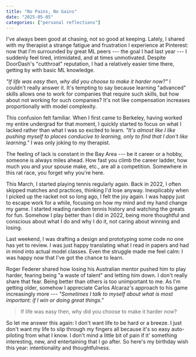 ```yaml
---
title: "No Pains, No Gains"
date: "2025-05-05"
categories: ["personal reflections"]
---
```


I've always been good at chasing, not so good at keeping. Lately, I shared with my therapist a strange fatigue and frustration I experience at Pinterest: now that I'm surrounded by great ML peers --- the goal I had last year --- I suddenly feel tired, intimidated, and at times unmotivated. Despite DoorDash's "cutthroat" reputation, I had a relatively easier time there, getting by with basic ML knowledge.

*"If life was easy then, why did you choose to make it harder now?"* I couldn't really answer it. It's tempting to say because learning "advanced" skills allows one to work for companies that require such skills, but how about not working for such companies? It's not like compensation increases proportionally with model complexity.

This confusion felt familiar. When I first came to Berkeley, having worked my entire undergrad for that moment, I quickly started to focus on what I lacked rather than what I was so excited to learn. *"It's almost like I like pushing myself to places conducive to learning, only to find that I don't like learning."* I was only joking to my therapist.

The feeling of lack is constant in the Bay Area --- be it career or a hobby, someone is always miles ahead. How fast you climb the career ladder, how much you and your spouse make, etc., are all a competition. Somewhere in this rat race, you forget why you're here.

This March, I started playing tennis regularly again. Back in 2022, I often skipped matches and practices, thinking I'd lose anyway. Inexplicably when I picked up the racket not so long ago, I felt the joy again. I was happy just to escape work for a while, focusing on how my mind and my hand change my game. I started reading random tennis history and watching the greats for fun. Somehow I play better than I did in 2022, being more thoughtful and conscious about what I do and why I do it, not caring about winning and losing.

Last weekend, I was drafting a design and prototyping some code no one has yet to review. I was just happy translating what I read in papers and had in mind into actual model classes. Even the struggle made me feel calm: I was happy now that I've got the chance to learn.

Roger Federer shared how losing his Australian mentor pushed him to play harder, fearing being "a waste of talent" and letting him down. I don't really share that fear. Being better than others is too unimportant to me. As I'm getting older, somehow I appreciate Carlos Alcaraz's approach to his game increasingly more --- *"Sometimes I talk to myself about what is most important: if I win or doing great things."*

> If life was easy then, why did you choose to make it harder now?

So let me answer this again: I don't want life to be hard or a breeze. I just don't want my life to slip through my fingers all because it's so easy auto-piloting from what I know. I don't mind a little bit of pain if it' something interesting, new, and entertaining that I go after. So here's my birthday wish this year: intentionality and thoughtfulness.

